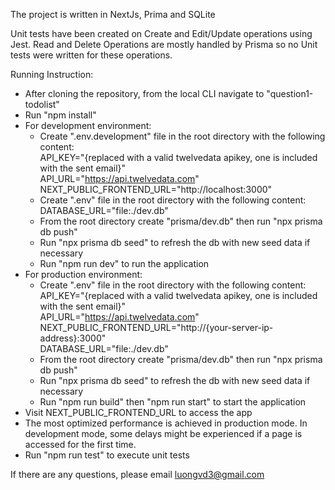 The project is written in NextJs, Prima and SQLite

Unit tests have been created on Create and Edit/Update operations using Jest. 
Read and Delete Operations are mostly handled by Prisma so no Unit tests were written for these operations.

Running Instruction: 

- After cloning the repository, from the local CLI navigate to "question1-todolist" 
- Run "npm install" 
- For development environment: 
  - Create ".env.development" file in the root directory with the following content:  
      API_KEY="{replaced with a valid twelvedata apikey, one is included with the sent email}"  
      API_URL="https://api.twelvedata.com"   
      NEXT_PUBLIC_FRONTEND_URL="http://localhost:3000" 
  - Create ".env" file in the root directory with the following content:  
      DATABASE_URL="file:./dev.db" 
  - From the root directory create "prisma/dev.db" then run "npx prisma db push"
  - Run "npx prisma db seed" to refresh the db with new seed data if necessary
  - Run "npm run dev" to run the application 
- For production environment:
  - Create ".env" file in the root directory with the following content:   
      API_KEY="{replaced with a valid twelvedata apikey, one is included with the sent email}"  
      API_URL="https://api.twelvedata.com"  
      NEXT_PUBLIC_FRONTEND_URL="http://{your-server-ip-address}:3000"  
      DATABASE_URL="file:./dev.db"  
  - From the root directory create "prisma/dev.db" then run "npx prisma db push"
  - Run "npx prisma db seed" to refresh the db with new seed data if necessary
  - Run "npm run build" then "npm run start" to start the application
- Visit NEXT_PUBLIC_FRONTEND_URL to access the app
- The most optimized performance is achieved in production mode. In development mode, some delays might be experienced if a page is accessed for the first time.
- Run "npm run test" to execute unit tests

If there are any questions, please email luongvd3@gmail.com

